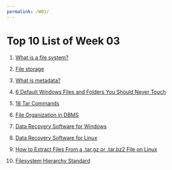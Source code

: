 ```yaml
---
permalink: /W03/
---
```


# Top 10 List of Week 03

1. [What is a file system?](https://www.lifewire.com/what-is-a-file-system-2625880)<br>
  
2. [File storage](https://www.ibm.com/cloud/learn/file-storage#toc-what-is-fi-HF3omDJJ)<br>

3. [What is metadata?](https://blog.storagecraft.com/metadata-great-privacy-debate/)<br>

4. [6 Default Windows Files and Folders You Should Never Touch](https://www.makeuseof.com/tag/default-windows-files-folders/)<br>

5. [18 Tar Commands](https://www.tecmint.com/18-tar-command-examples-in-linux/)<br>

6. [File Organization in DBMS](https://www.geeksforgeeks.org/file-organization-in-dbms-set-1/)<br>

7. [Data Recovery Software for Windows](https://www.techradar.com/best/best-data-recovery-software)<br>

8. [Data Recovery Software for Linux](https://www.journaldev.com/36900/top-best-linux-data-recovery-tools)<br>

9. [How to Extract Files From a .tar.gz or .tar.bz2 File on Linux](https://www.howtogeek.com/409742/how-to-extract-files-from-a-.tar.gz-or-.tar.bz2-file-on-linux/)<br>

10. [Filesystem Hierarchy Standard](https://refspecs.linuxbase.org/FHS_3.0/fhs/index.html)<br>

